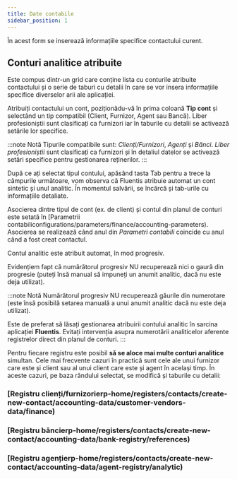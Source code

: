```yaml
---
title: Date contabile
sidebar_position: 1
---
```


În acest form se inserează informațiile specifice contactului curent.

## Conturi analitice atribuite

Este compus dintr-un grid care conține lista cu conturile atribuite contactului și o serie de taburi cu detalii în care se vor insera informațiile specifice diverselor arii ale aplicației.

Atribuiți contactului un cont, poziționâdu-vă în prima coloană **Tip cont** și selectând un tip compatibil (Client, Furnizor, Agent sau Bancă). Liber profesioniștii sunt clasificați ca furnizori iar în taburile cu detalii se activează setările lor specifice.

:::note Notă
Tipurile compatibile sunt: *Clienți/Furnizori*, *Agenți* și *Bănci*. *Liber profesioniștii* sunt clasificați ca furnizori și în detaliul datelor se activează setări specifice pentru gestionarea reținerilor.
:::

După ce ați selectat tipul contului, apăsând tasta Tab pentru a trece la câmpurile următoare, vom observa că Fluentis atribuie automat un cont sintetic și unul analitic. În momentul salvării, se încărcă și tab-urile cu informațiile detaliate.

Asocierea dintre tipul de cont (ex. de client) și contul din planul de conturi este setată în [Parametrii contabiliconfigurations/parameters/finance/accounting-parameters). Asocierea se realizează când anul din *Parametri contabili* coincide cu anul când a fost creat contactul.

Contul analitic este atribuit automat, în mod progresiv. 

Evidențiem fapt că numărătorul progresiv NU recuperează nici o gaură din progresie (puteți însă manual să impuneți un anumit analitic, dacă nu este deja utilizat). 

:::note Notă
Numărătorul progresiv NU recuperează găurile din numerotare (este însă posibilă setarea manuală a unui anumit analitic dacă nu este deja utilizat).

Este de preferat să lăsați gestionarea atribuirii contului analitic în sarcina aplicației **Fluentis**. Evitați intervenția asupra numerotării analiticelor aferente registrelor direct din planul de conturi.
:::

Pentru fiecare registru este posibil **să se aloce mai multe conturi analitice** simultan. Cele mai frecvente cazuri în practică sunt cele ale unui furnizor care este și client sau al unui client care este și agent în același timp. În aceste cazuri, pe baza rândului selectat, se modifică și taburile cu detalii:

### [Registru clienți/furnizorierp-home/registers/contacts/create-new-contact/accounting-data/customer-vendors-data/finance)

### [Registru băncierp-home/registers/contacts/create-new-contact/accounting-data/bank-registry/references)

### [Registru agențierp-home/registers/contacts/create-new-contact/accounting-data/agent-registry/analytic)
